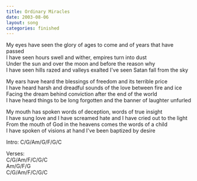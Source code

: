 ```yaml
---
title: Ordinary Miracles
date: 2003-08-06
layout: song
categories: finished
---
```

My eyes have seen the glory of ages to come and of years that have passed  
I have seen hours swell and wither, empires turn into dust  
Under the sun and over the moon and before the reason why  
I have seen hills razed and valleys exalted I've seen Satan fall from the sky

My ears have heard the blessings of freedom and its terrible price  
I have heard harsh and dreadful sounds of the love between fire and ice  
Facing the dream behind conviction after the end of the world  
I have heard things to be long forgotten and the banner of laughter unfurled

My mouth has spoken words of deception, words of true insight  
I have sung love and I have screamed hate and I have cried out to the light  
From the mouth of God in the heavens comes the words of a child  
I have spoken of visions at hand I've been baptized by desire

<div class="chords">
Intro:  
C/G/Am/G/F/G/C  

Verses:  
C/G/Am/F/C/G/C  
Am/G/F/G   
C/G/Am/F/C/G/C</div>
